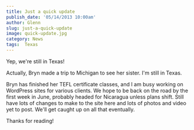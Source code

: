 ```yaml
---
title: Just a quick update
publish_date: '05/14/2013 10:00am'
author: Glenn
slug: just-a-quick-update
image: quick-update.jpg
category: News
tags:  Texas
---
```

Yep, we're still in Texas!

Actually, Bryn made a trip to Michigan to see her sister. I'm still in Texas.

Bryn has finished her TEFL certificate classes, and I am busy working on WordPress sites for various clients. We hope to be back on the road by the first week in June, probably headed for Nicaragua unless plans shift. Still have lots of changes to make to the site here and lots of photos and video yet to post. We'll get caught up on all that eventually.

Thanks for reading!